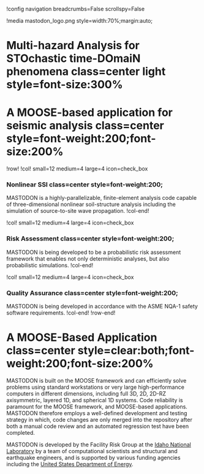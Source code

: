 !config navigation breadcrumbs=False scrollspy=False

!media mastodon_logo.png style=width:70%;margin:auto;

# Multi-hazard Analysis for STOchastic time-DOmaiN phenomena class=center light style=font-size:300%

# A MOOSE-based application for seismic analysis class=center style=font-weight:200;font-size:200%


!row!
!col! small=12 medium=4 large=4 icon=check_box
### Nonlinear SSI class=center style=font-weight:200;

MASTODON is a highly-parallelizable, finite-element analysis code capable of three-dimensional
nonlinear soil-structure analysis including the simulation of source-to-site wave propagation.
!col-end!

!col! small=12 medium=4 large=4 icon=check_box
### Risk Assessment class=center style=font-weight:200;

MASTODON is being developed to be a probabilistic risk assessment framework that enables not only
deterministic analyses, but also probabilistic simulations.
!col-end!

!col! small=12 medium=4 large=4 icon=check_box
### Quality Assurance class=center style=font-weight:200;

MASTODON is being developed in accordance with the ASME NQA-1 safety software requirements.
!col-end!
!row-end!

# A MOOSE-Based Application class=center style=clear:both;font-weight:200;font-size:200%

MASTODON is built on the MOOSE framework and can efficiently solve problems using standard
workstations or very large high-performance computers in different dimensions, including full 3D, 2D,
2D-RZ axisymmetric, layered 1D, and spherical 1D systems. Code reliability is paramount for the MOOSE
framework, and MOOSE-based applications. MASTODON therefore employs a well-defined development and
testing strategy in which, code changes are only merged into the repository after both a manual code
review and an automated regression test have been completed.

MASTODON is developed by the Facility Risk Group at the [Idaho National Laboratory](http://inl.gov) by a team of computational scientists and structural and earthquake engineers, and is supported by various funding agencies including the [United States Department of Energy](http://energy.gov).
